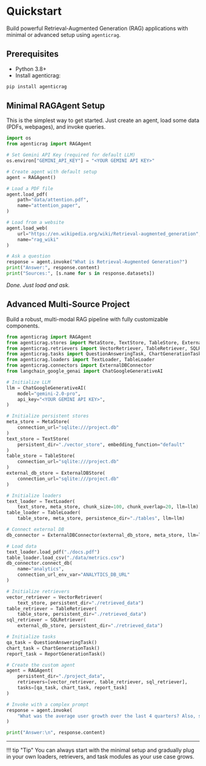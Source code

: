 # Quickstart

Build powerful Retrieval-Augmented Generation (RAG) applications with minimal or advanced setup using `agenticrag`.

## Prerequisites
- Python 3.8+
- Install agenticrag:
```bash
pip install agenticrag
```

## Minimal RAGAgent Setup

This is the simplest way to get started. Just create an agent, load some data (PDFs, webpages), and invoke queries.

```python
import os
from agenticrag import RAGAgent

# Set Gemini API Key (required for default LLM)
os.environ["GEMINI_API_KEY"] = "<YOUR GEMINI API KEY>"

# Create agent with default setup
agent = RAGAgent()

# Load a PDF file
agent.load_pdf(
    path="data/attention.pdf",
    name="attention_paper",
)

# Load from a website
agent.load_web(
    url="https://en.wikipedia.org/wiki/Retrieval-augmented_generation",
    name="rag_wiki"
)

# Ask a question
response = agent.invoke("What is Retrieval-Augmented Generation?")
print("Answer:", response.content)
print("Sources:", [s.name for s in response.datasets])
```

*Done. Just load and ask.*


## Advanced Multi-Source Project

Build a robust, multi-modal RAG pipeline with fully customizable components.

```python
from agenticrag import RAGAgent
from agenticrag.stores import MetaStore, TextStore, TableStore, ExternalDBStore
from agenticrag.retrievers import VectorRetriever, TableRetriever, SQLRetriever
from agenticrag.tasks import QuestionAnsweringTask, ChartGenerationTask
from agenticrag.loaders import TextLoader, TableLoader
from agenticrag.connectors import ExternalDBConnector
from langchain_google_genai import ChatGoogleGenerativeAI

# Initialize LLM
llm = ChatGoogleGenerativeAI(
    model="gemini-2.0-pro",
    api_key="<YOUR GEMINI API KEY>",
)

# Initialize persistent stores
meta_store = MetaStore(
    connection_url="sqlite:///project.db"
)
text_store = TextStore(
    persistent_dir="./vector_store", embedding_function="default"
)
table_store = TableStore(
    connection_url="sqlite:///project.db"
)
external_db_store = ExternalDBStore(
    connection_url="sqlite:///project.db"
)

# Initialize loaders
text_loader = TextLoader(
    text_store, meta_store, chunk_size=100, chunk_overlap=20, llm=llm)
table_loader = TableLoader(
    table_store, meta_store, persistence_dir="./tables", llm=llm)

# Connect external DB
db_connector = ExternalDBConnector(external_db_store, meta_store, llm=llm)

# Load data
text_loader.load_pdf("./docs.pdf")
table_loader.load_csv("./data/metrics.csv")
db_connector.connect_db(
    name="analytics", 
    connection_url_env_var="ANALYTICS_DB_URL"
)

# Initialize retrievers
vector_retriever = VectorRetriever(
    text_store, persistent_dir="./retrieved_data")
table_retriever = TableRetriever(
    table_store, persistent_dir="./retrieved_data")
sql_retriever = SQLRetriever(
    external_db_store, persistent_dir="./retrieved_data")

# Initialize tasks
qa_task = QuestionAnsweringTask()
chart_task = ChartGenerationTask()
report_task = ReportGenerationTask()

# Create the custom agent
agent = RAGAgent(
    persistent_dir="./project_data",
    retrievers=[vector_retriever, table_retriever, sql_retriever],
    tasks=[qa_task, chart_task, report_task]
)

# Invoke with a complex prompt
response = agent.invoke(
    "What was the average user growth over the last 4 quarters? Also, show a chart comparing user growth and churn rate."
)

print("Answer:\n", response.content)
```

---

!!! tip "Tip"
    You can always start with the minimal setup and gradually plug in your own loaders, retrievers, and task modules as your use case grows.
